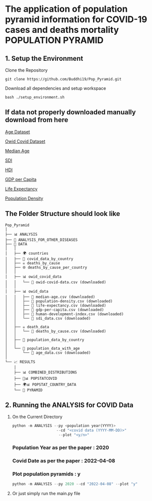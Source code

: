 # The application of population pyramid information for COVID-19 cases and deaths mortality POPULATION PYRAMID

## 1. Setup the Environment

Clone the Repository
  ```
git clone https://github.com/Buddhi19/Pop_Pyramid.git
  ```
Download all dependencies and setup workspace

  ```
  bash ./setup_environment.sh
  ```

## If data not properly downloaded manually download from here

[Age Dataset](https://population.un.org/wpp2019/Download/Standard/CSV/)

[Owid Covid Dataset](https://github.com/owid/covid-19-data/blob/master/public/data/owid-covid-data.csv)

[Median Age](https://ourworldindata.org/grapher/median-age?tab=table)

[SDI](https://www.graham-center.org/maps-data-tools/social-deprivation-index.html)

[HDI](https://ourworldindata.org/grapher/human-development-index?tab=table)

[GDP per Capita](https://ourworldindata.org/grapher/gdp-per-capita-maddison?tab=table)

[Life Expectancy](https://ourworldindata.org/grapher/life-expectancy?tab=table)

[Population Density](https://ourworldindata.org/grapher/population-density?tab=table)



## The Folder Structure should look like

```
Pop_Pyramid
│
├── 📊 ANALYSIS
├── 🦠 ANALYSIS_FOR_OTHER_DISEASES
├── 📁 DATA
│   │
│   ├── 🌍 countries
│   ├── 🦠 covid_data_by_country
│   ├── ☠️ deaths_by_cause
│   ├── 🌐 deaths_by_cause_per_country
│   │
│   ├── 📊 owid_covid_data
│   │   └── 📄 owid-covid-data.csv (downloaded)
│   │
│   ├── 📊 owid_data
│   │   ├── 📄 median-age.csv (downloaded)
│   │   ├── 📄 population-density.csv (downloaded)
│   │   ├── 📄 life-expectancy.csv (downloaded)
│   │   ├── 📄 gdp-per-capita.csv (downloaded)
│   │   ├── 📄 human-development-index.csv (downloaded)
│   │   └── 📄 sdi_data.csv (downloaded)
│   │
│   ├── ☠️ death_data
│   │   └── 📄 deaths_by_cause.csv (downloaded)
│   │
│   ├── 👥 population_data_by_country
│   │
│   └── 👶 population_data_with_age
│       └── 📄 age_data.csv (downloaded)
│
└── 📈 RESULTS
    │
    ├── 📊 COMBINED_DISTRIBUTIONS
    ├── 🦠📊 POPSTATCOVID
    ├── 🌍📊 POPSTAT_COUNTRY_DATA
    └── 🔺 PYRAMID

```

## 2. Running the ANALYSIS for COVID Data
1. On the Current Directory
    
    ```python 
    python -m ANALYSIS --py <population year(YYYY)> 
                        --cd "<covid data (YYYY-MM-DD)>"
                         --plot "<y/n>"
    ```
    ### Population Year as per the paper : 2020
    ### Covid Date as per the paper : 2022-04-08
    ### Plot population pyramids : y

    ```python
    python -m ANALYSIS --py 2020 --cd "2022-04-08" --plot "y"
    ```

2. Or just simply run the main.py file
